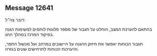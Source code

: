 ## Message 12641

דובר צה"ל:

בהתאם להערכת המצב, הוחלט על תגבור של מספר פלוגות לוחמים למשימות הגנה בפיקוד המרכז במהלך החג.

תגבור הכוחות יאפשר את חיזוק ההגנה על היישובים במרחב ועל מכשול התפר, והיערכות הכוחות לתרחישים שונים בגזרה.

